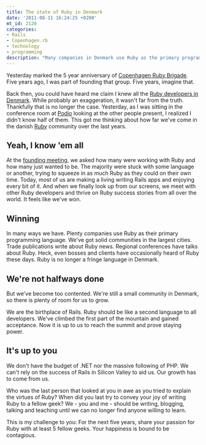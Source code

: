 ```yaml
---
title: The state of Ruby in Denmark
date: '2011-08-11 16:24:25 +0200'
mt_id: 2120
categories:
- Rails
- Copenhagen.rb
- technology
- programming
description: "Many companies in Denmark use Ruby as the primary programming language and . we've got solid communities in the largest cities. Have we made it?"
---
```

Yesterday marked the 5 year anniversary of [Copenhagen Ruby Brigade](http://copenhagenrb.dk). Five years ago, I was part of founding that group. Five years, imagine that.

Back then, you could have heard me claim I knew all the [Ruby developers in Denmark](http://workingwithrails.com/browse/people/country/Denmark). While probably an exaggeration, it wasn't far from the truth. Thankfully that is no longer the case. Yesterday, as I was sitting in the conference room at [Podio](http://podio.com) looking at the other people present, I realized I didn't know half of them. This got me thinking about how far we've come in the danish [Ruby](http://ruby-lang.org) community over the last years.


<!--more-->

## Yeah, I know 'em all

At the [founding meeting](https://mentalized.net/journal/2006/07/03/copenhagen-rubyrails-brigade/), we asked how many were working with Ruby and how many just wanted to be. The majority were stuck with some language or another, trying to squeeze in as much Ruby as they could on their own time. Today, most of us are making a living writing Rails apps and enjoying every bit of it. And when we finally look up from our screens, we meet with other Ruby developers and thrive on Ruby success stories from all over the world. It feels like we've won.

## Winning

In many ways we have. Plenty companies use Ruby as their primary programming language. We've got solid communities in the largest cities. Trade publications write about Ruby news. Regional conferences have talks about Ruby. Heck, even bosses and clients have occasionally heard of Ruby these days. Ruby is no longer a fringe language in Denmark.

## We're not halfways done

But we've become too contented. We're still a small community in Denmark, so there is plenty of room for us to grow.

We are the birthplace of Rails. Ruby should be like a second language to all developers. We've climbed the first part of the mountain and gained acceptance. Now it is up to us to reach the summit and prove staying power.

## It's up to you

We don't have the budget of .NET nor the massive following of PHP. We can't rely on the success of Rails in Silicon Valley to aid us. Our growth has to come from us.

Who was the last person that looked at you in awe as you tried to explain the virtues of Ruby? When did you last try to convey your joy of writing Ruby to a fellow geek? We - you and me - should be writing, blogging, talking and teaching until we can no longer find anyone willing to learn.

This is my challenge to you: For the next five years, share your passion for Ruby with at least 5 fellow geeks. Your happiness is bound to be contagious.
